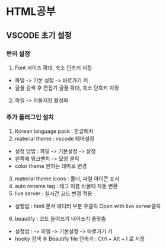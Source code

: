 # HTML공부

## VSCODE 초기 설정


### 편의 설정

1. Font 사이즈 확대, 축소 단축키 지정
- 파일 -> 기본 설정 -> 바로가기 키
- 글꼴 검색 후 편집기 글꼴 확대, 축소 단축키 지정
2. 파일 -> 자동저장 활성화

### 추가 플러그인 설치

1. Korean language pack : 한글패치
2. material theme : vscode 테마설정
- 설정 방법 : 파일 -> 기본설정 -> 설정 
- 왼쪽에 워크벤치 -> 모양 클릭
- color theme 원하는 테마로 변경
3. material theme icons : 폴더, 파일
아이콘 표시
4. auto rename tag : 태그 이름 바꿀때 자동 변환
5. live server : 실시간 코드 변경 적용
- 실행법 : html 문서 에디터 부분 우클릭 Open with live server클릭
6. beautify : 코드 들여쓰기 내어쓰기 줄맞춤
- 설정법 : -> 파일 -> 기본설정 -> 바로가기 키
- hooky 검색 후 Beautify file 단축키 : Ctrl + Alt + l 로 지정
